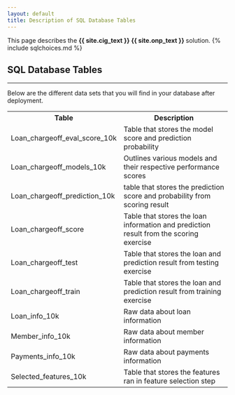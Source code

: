 ```yaml
---
layout: default
title: Description of SQL Database Tables
---
```

<div class="alert alert-success" role="alert"> This page describes the 
<strong>
<span class="cig">{{ site.cig_text }}</span>
<span class="onp">{{ site.onp_text }}</span>
</strong>
solution.
 {% include sqlchoices.md %}

</div> 

## SQL Database Tables
--------------------------

Below are the different data sets that you will find in your database after deployment. 

<table class="table table-striped table-condensed">
   <tr>
    <th>Table</th>
    <th>Description</th>
  </tr>
  <tr>
    <td>Loan_chargeoff_eval_score_10k</td>
    <td>Table that stores the model score and prediction probability</td>
  </tr>
  <tr>
    <td>Loan_chargeoff_models_10k</td>
    <td>Outlines various models and their respective performance scores</td>
  </tr>
  <tr>
    <td>Loan_chargeoff_prediction_10k</td>
    <td>table that stores the prediction score and probability from scoring result</td>
  </tr>
  <tr>
    <td>Loan_chargeoff_score</td>
    <td>Table that stores the loan information and prediction result from the scoring exercise</td>
  </tr>
    <tr>
    <td>Loan_chargeoff_test</td>
    <td>Table that stores the loan and prediction result from testing exercise</td>
  </tr>
    <tr>
    <td>Loan_chargeoff_train</td>
    <td>Table that stores the loan and prediction result from training exercise</td>
  </tr>
    <tr>
    <td>Loan_info_10k</td>
    <td>Raw data about loan information</td>
  </tr>
    <tr>
    <td>Member_info_10k</td>
    <td>Raw data about member information</td>
  </tr>
    <tr>
    <td>Payments_info_10k</td>
    <td>Raw data about payments information</td>
  </tr>
    <tr>
    <td>Selected_features_10k</td>
    <td>Table that stores the features ran in feature selection step</td>
  </tr>    
</table>
